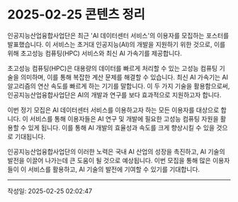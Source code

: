 
# 2025-02-25 콘텐츠 정리

인공지능산업융합사업단은 최근 'AI 데이터센터 서비스'의 이용자를 모집하는 포스터를 발표했습니다. 이 서비스는 초거대 인공지능(AI)의 개발을 지원하기 위한 것으로, 이를 위해 초고성능 컴퓨팅(HPC) 서비스와 최신 AI 가속기를 제공합니다.

초고성능 컴퓨팅(HPC)은 대용량의 데이터를 빠르게 처리할 수 있는 고성능 컴퓨팅 기술을 의미하며, 이를 통해 복잡한 계산 문제를 해결할 수 있습니다. 최신 AI 가속기는 AI 알고리즘의 연산 속도를 빠르게 하는 기기를 말합니다. 이 두 가지 기술을 활용함으로써, 인공지능산업융합사업단은 AI의 개발과 연구를 보다 효과적으로 지원하고자 합니다.

이번 정기 모집은 AI 데이터센터 서비스를 이용하고자 하는 모든 이용자를 대상으로 합니다. 이 서비스를 통해 이용자들은 AI 연구 및 개발에 필요한 고성능 컴퓨팅 자원을 활용할 수 있게 됩니다. 이를 통해 AI 개발의 효율성과 속도를 크게 향상시킬 수 있을 것으로 기대됩니다. 

인공지능산업융합사업단의 이러한 노력은 국내 AI 산업의 성장을 촉진하고, AI 기술의 발전을 이끌어 나가는데 큰 도움이 될 것으로 예상됩니다. 이번 모집을 통해 많은 이용자들이 이 서비스를 활용하고, AI 기술의 발전에 기여할 수 있기를 기대합니다.

---
작성일: 2025-02-25 02:02:47
            